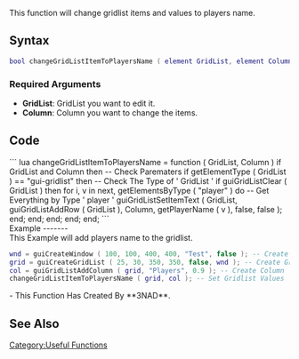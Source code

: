 <pageclass class="#228B22" subcaption="Useful Function"></pageclass> <lowercasetitle/>

This function will change gridlist items and values to players name.

Syntax
------

``` lua
bool changeGridListItemToPlayersName ( element GridList, element Column )
```

### Required Arguments

-   **GridList**: GridList you want to edit it.
-   **Column**: Column you want to change the items.

Code
----

<section name="Function source" class="client" show="true">
``` lua
changeGridListItemToPlayersName = function ( GridList, Column )
    if GridList and Column then -- Check Parematers
        if getElementType ( GridList ) == "gui-gridlist" then -- Check The Type of ' GridList '
            if guiGridListClear ( GridList ) then
                for i, v in next, getElementsByType ( "player" ) do -- Get Everything by Type ' player ' 
                    guiGridListSetItemText ( GridList, guiGridListAddRow ( GridList ), Column, getPlayerName ( v ), false, false );
                end;
            end;
        end;
    end;
end;
```

</section>
Example
-------

<section name="Client-side example" class="client" show="true">
This Example will add players name to the gridlist.

``` lua
wnd = guiCreateWindow ( 100, 100, 400, 400, "Test", false ); -- Create Window
grid = guiCreateGridList ( 25, 30, 350, 350, false, wnd ); -- Create Gridlist
col = guiGridListAddColumn ( grid, "Players", 0.9 ); -- Create Column
changeGridListItemToPlayersName ( grid, col ); -- Set Gridlist Values
```

</section>
-   This Function Has Created By **3NAD**.

See Also
--------

[Category:Useful Functions](/Category:Useful_Functions.md "wikilink")
